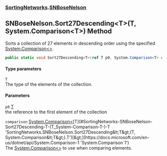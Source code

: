 ### [SortingNetworks](./SortingNetworks.md 'SortingNetworks').[SNBoseNelson](./SortingNetworks-SNBoseNelson.md 'SortingNetworks.SNBoseNelson')
## SNBoseNelson.Sort27Descending&lt;T&gt;(T, System.Comparison&lt;T&gt;) Method
Sorts a collection of 27 elements in descending order using the specified [System.Comparison&lt;&gt;](https://docs.microsoft.com/en-us/dotnet/api/System.Comparison-1 'System.Comparison`1').  
```csharp
public static void Sort27Descending<T>(ref T p0, System.Comparison<T> comparison);
```
#### Type parameters
<a name='SortingNetworks-SNBoseNelson-Sort27Descending-T-(T_System-Comparison-T-)-T'></a>
`T`  
The type of the elements of the collection.  
  
#### Parameters
<a name='SortingNetworks-SNBoseNelson-Sort27Descending-T-(T_System-Comparison-T-)-p0'></a>
`p0` [T](#SortingNetworks-SNBoseNelson-Sort27Descending-T-(T_System-Comparison-T-)-T 'SortingNetworks.SNBoseNelson.Sort27Descending&lt;T&gt;(T, System.Comparison&lt;T&gt;).T')  
the reference to the first element of the collection  
  
<a name='SortingNetworks-SNBoseNelson-Sort27Descending-T-(T_System-Comparison-T-)-comparison'></a>
`comparison` [System.Comparison&lt;](https://docs.microsoft.com/en-us/dotnet/api/System.Comparison-1 'System.Comparison`1')[T](#SortingNetworks-SNBoseNelson-Sort27Descending-T-(T_System-Comparison-T-)-T 'SortingNetworks.SNBoseNelson.Sort27Descending&lt;T&gt;(T, System.Comparison&lt;T&gt;).T')[&gt;](https://docs.microsoft.com/en-us/dotnet/api/System.Comparison-1 'System.Comparison`1')  
The [System.Comparison&lt;&gt;](https://docs.microsoft.com/en-us/dotnet/api/System.Comparison-1 'System.Comparison`1') to use when comparing elements.  
  

